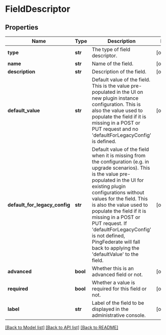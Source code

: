 # FieldDescriptor

## Properties
Name | Type | Description | Notes
------------ | ------------- | ------------- | -------------
**type** | **str** | The type of field descriptor. | [optional] 
**name** | **str** | Name of the field. | [optional] 
**description** | **str** | Description of the field. | [optional] 
**default_value** | **str** | Default value of the field. This is the value pre-populated in the UI on new plugin instance configuration. This is also the value used to populate the field if it is missing in a POST or PUT request and no &#39;defaultForLegacyConfig&#39; is defined. | [optional] 
**default_for_legacy_config** | **str** | Default value of the field when it is missing from the configuration (e.g. in upgrade scenarios). This is the value pre-populated in the UI for existing plugin configurations without values for the field. This is also the value used to populate the field if it is missing in a POST or PUT request. If &#39;defaultForLegacyConfig&#39; is not defined, PingFederate will fall back to applying the &#39;defaultValue&#39; to the field. | [optional] 
**advanced** | **bool** | Whether this is an advanced field or not. | [optional] 
**required** | **bool** | Whether a value is required for this field or not. | [optional] 
**label** | **str** | Label of the field to be displayed in the administrative console. | [optional] 

[[Back to Model list]](../README.md#documentation-for-models) [[Back to API list]](../README.md#documentation-for-api-endpoints) [[Back to README]](../README.md)


